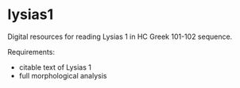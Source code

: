 # lysias1

Digital resources for reading Lysias 1 in HC Greek 101-102 sequence.

Requirements:

-   citable text of Lysias 1
-   full morphological analysis
